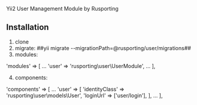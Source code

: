 Yii2 User Management Module by Rusporting

## Installation

1) clone
2) migrate: ##yii migrate --migrationPath=@rusporting/user/migrations##
3) modules:

'modules' => [
		...
		'user' => 'rusporting\user\UserModule',
		...
	],

4) components:

'components' => [
		...
		'user' => [
			'identityClass' => 'rusporting\user\models\User',
			'loginUrl' => ['user/login'],
		],
		...
	],